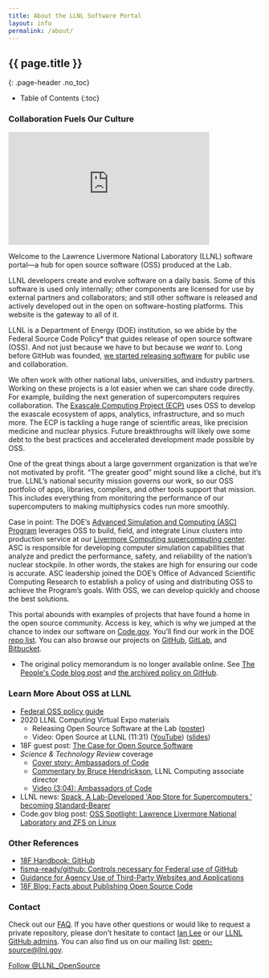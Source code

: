 ```yaml
---
title: About the LLNL Software Portal
layout: info
permalink: /about/
---
```


## {{ page.title }}
{: .page-header .no_toc}

* Table of Contents
{:toc}

### Collaboration Fuels Our Culture

<div class="videoPlayer">
<iframe style="left-align" width="400" height="225" src="https://www.youtube.com/embed/nTxMn1NWHQU" title="YouTube video player" frameborder="0" allow="accelerometer; autoplay; clipboard-write; encrypted-media; gyroscope; picture-in-picture" allowfullscreen></iframe>
</div>

Welcome to the Lawrence Livermore National Laboratory (LLNL) software portal&mdash;a hub for open source software (OSS) produced at the Lab.

LLNL developers create and evolve software on a daily basis. Some of this software is used only internally; other components are licensed for use by external partners and collaborators; and still other software is released and actively developed out in the open on software-hosting platforms. This website is the gateway to all of it.

LLNL is a Department of Energy (DOE) institution, so we abide by the Federal Source Code Policy* that guides release of open source software (OSS). And not just because we have to but because we *want* to. Long before GitHub was founded, [we started releasing software](https://software.llnl.gov/visualize/) for public use and collaboration.

We often work with other national labs, universities, and industry partners. Working on these projects is a lot easier when we can share code directly. For example, building the next generation of supercomputers requires collaboration. The [Exascale Computing Project (ECP)](https://www.exascaleproject.org) uses OSS to develop the exascale ecosystem of apps, analytics, infrastructure, and so much more. The ECP is tackling a huge range of scientific areas, like precision medicine and nuclear physics. Future breakthroughs will likely owe some debt to the best practices and accelerated development made possible by OSS.

One of the great things about a large government organization is that we’re not motivated by profit. “The greater good” might sound like a cliché, but it’s true. LLNL’s national security mission governs our work, so our OSS portfolio of apps, libraries, compilers, and other tools support that mission. This includes everything from monitoring the performance of our supercomputers to making multiphysics codes run more smoothly.

Case in point: The DOE’s [Advanced Simulation and Computing (ASC) Program](https://www.energy.gov/nnsa/missions/maintaining-stockpile) leverages OSS to build, field, and integrate Linux clusters into production service at our [Livermore Computing supercomputing center](https://hpc.llnl.gov/). ASC is responsible for developing computer simulation capabilities that analyze and predict the performance, safety, and reliability of the nation’s nuclear stockpile. In other words, the stakes are high for ensuring our code is accurate. ASC leadership joined the DOE’s Office of Advanced Scientific Computing Research to establish a policy of using and distributing OSS to achieve the Program’s goals. With OSS, we can develop quickly and choose the best solutions.

This portal abounds with examples of projects that have found a home in the open source community. Access is key, which is why we jumped at the chance to index our software on [Code.gov](https://code.gov). You’ll find our work in the DOE [repo list](https://code.gov/#!/browse-projects?agencies=DOE). You can also browse our projects on [GitHub](https://github.com/LLNL), [GitLab](https://gitlab.com/llnl), and [Bitbucket](https://bitbucket.org/llnl).

* The original policy memorandum is no longer available online. See [The People's Code blog post](https://www.cio.gov/2016/08/11/peoples-code.html) and [the archived policy on GitHub](https://github.com/WhiteHouse/source-code-policy).

### Learn More About OSS at LLNL

* [Federal OSS policy guide](https://sourcecode.cio.gov/)
* 2020 LLNL Computing Virtual Expo materials
  * Releasing Open Source Software at the Lab ([poster](https://computing.llnl.gov/sites/default/files/COMP_Poster_OSS.pdf))
  * Video: Open Source at LLNL (11:31) ([YouTube](https://youtu.be/kL4wIYhNVxE)) ([slides](https://computing.llnl.gov/sites/default/files/2020CompExpo_Open_Source.pdf))
* 18F guest post: [The Case for Open Source Software](https://18f.gsa.gov/2018/07/12/the-case-for-open-source-software/)
* *Science & Technology Review* coverage
  * [Cover story: Ambassadors of Code](https://str.llnl.gov/2018-01/lee)
  * [Commentary by Bruce Hendrickson](https://str.llnl.gov/2018-01/comjan18), LLNL Computing associate director
  * [Video (3:04): Ambassadors of Code](https://youtu.be/nTxMn1NWHQU)
* LLNL news: [Spack, A Lab-Developed 'App Store for Supercomputers,' becoming Standard-Bearer](https://www.llnl.gov/news/spack-lab-developed-app-store-supercomputers-becoming-standard-bearer)
* Code.gov blog post: [OSS Spotlight: Lawrence Livermore National Laboratory and ZFS on Linux](https://medium.com/codedotgov/oss-spotlight-lawrence-livermore-national-laboratory-and-zfs-on-linux-6596fca6e5f6)

### Other References

* [18F Handbook: GitHub](https://handbook.18f.gov/github/)
* [fisma-ready/github: Controls necessary for Federal use of GitHub](https://github.com/fisma-ready/github)
* [Guidance for Agency Use of Third-Party Websites and Applications](https://obamawhitehouse.archives.gov/sites/default/files/omb/assets/memoranda_2010/m10-23.pdf)
* [18F Blog: Facts about Publishing Open Source Code](https://18f.gsa.gov/2016/08/08/facts-about-publishing-open-source-code-in-government/)

### Contact

Check out our [FAQ](faq). If you have other questions or would like to request a private repository, please don't hesitate to contact [Ian Lee](mailto:ian@llnl.gov) or our [LLNL GitHub admins](mailto:github-admin@llnl.gov). You can also find us on our mailing list: [open-source@llnl.gov](mailto:open-source@llnl.gov).

<div class="text-center">
  <a href="https://twitter.com/LLNL_OpenSource" class="twitter-follow-button" data-show-count="true">Follow @LLNL_OpenSource</a>
</div>
